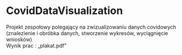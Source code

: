 # CovidDataVisualization
Projekt zespołowy polegający na zwizualizowaniu danych covidowych (znalezienie i obróbka danych, stworzenie wykresów, wyciągnięcie wniosków) <br>
Wynik prac : „plakat.pdf” 
